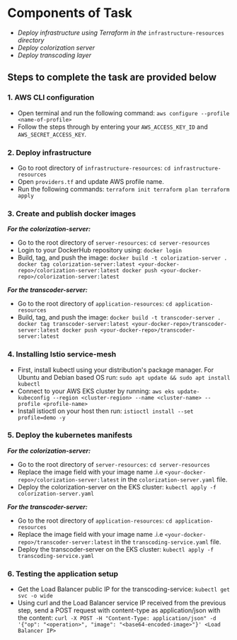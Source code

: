 # Components of Task
- *Deploy infrastructure using Terraform in the* `infrastructure-resources` *directory*
- *Deploy colorization server*
- *Deploy transcoding layer*

## Steps to complete the task are provided below

### 1. AWS CLI configuration
- Open terminal and run the following command: `aws configure --profile <name-of-profile>`
- Follow the steps through by entering your `AWS_ACCESS_KEY_ID` and `AWS_SECRET_ACCESS_KEY`.

### 2. Deploy infrastructure
- Go to root directory of `infrastructure-resources`: `cd infrastructure-resources`
- Open `providers.tf` and update AWS profile name.
- Run the following commands:
`terraform init
 terraform plan
 terraform apply
`

### 3. Create and publish docker images
**_For the colorization-server:_**
- Go to the root directory of `server-resources`: `cd server-resources`
- Login to your DockerHub repository using: `docker login`
- Build, tag, and push the image:
`
 docker build -t colorization-server .
 docker tag colorization-server:latest <your-docker-repo>/colorization-server:latest
 docker push <your-docker-repo>/colorization-server:latest
`

**_For the transcoder-server:_**
- Go to the root directory of `application-resources`: `cd application-resources`
- Build, tag, and push the image:
`
 docker build -t transcoder-server .
 docker tag transcoder-server:latest <your-docker-repo>/transcoder-server:latest
 docker push <your-docker-repo>/transcoder-server:latest
`

### 4. Installing Istio service-mesh
- First, install kubectl using your distribution's package manager. For Ubuntu and Debian based OS run: `sudo apt update && sudo apt install kubectl`
- Connect to your AWS EKS cluster by running: `aws eks update-kubeconfig --region <cluster-region> --name <cluster-name> --profile <profile-name>`
- Install istioctl on your host then run: `istioctl install --set profile=demo -y`


### 5. Deploy the kubernetes manifests
**_For the colorization-server:_**
- Go to the root directory of `server-resources`: `cd server-resources`
- Replace the image field with your image name .i.e `<your-docker-repo>/colorization-server:latest` in the `colorization-server.yaml` file.
- Deploy the colorization-server on the EKS cluster: `kubectl apply -f colorization-server.yaml`

**_For the transcoder-server:_**
- Go to the root directory of `application-resources`: `cd application-resources`
- Replace the image field with your image name .i.e `<your-docker-repo>/transcoder-server:latest` in the `transcoding-service.yaml` file.
- Deploy the transcoder-server on the EKS cluster: `kubectl apply -f transcoding-service.yaml`


### 6. Testing the application setup
- Get the Load Balancer public IP for the transcoding-service: `kubectl get svc -o wide`
- Using curl and the Load Balancer service IP received from the previous step, send a POST request with content-type as application/json with the content: `curl -X POST -H "Content-Type: application/json" -d '{"op": "<operation>", "image": "<base64-encoded-image>"}' <Load Balancer IP>`

